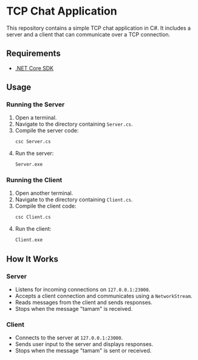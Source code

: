 # TCP Chat Application

This repository contains a simple TCP chat application in C#. It includes a server and a client that can communicate over a TCP connection.

## Requirements

- [.NET Core SDK](https://dotnet.microsoft.com/download)

## Usage

### Running the Server

1. Open a terminal.
2. Navigate to the directory containing `Server.cs`.
3. Compile the server code:
    ```sh
    csc Server.cs
    ```
4. Run the server:
    ```sh
    Server.exe
    ```

### Running the Client

1. Open another terminal.
2. Navigate to the directory containing `Client.cs`.
3. Compile the client code:
    ```sh
    csc Client.cs
    ```
4. Run the client:
    ```sh
    Client.exe
    ```

## How It Works

### Server

- Listens for incoming connections on `127.0.0.1:23000`.
- Accepts a client connection and communicates using a `NetworkStream`.
- Reads messages from the client and sends responses.
- Stops when the message "tamam" is received.

### Client

- Connects to the server at `127.0.0.1:23000`.
- Sends user input to the server and displays responses.
- Stops when the message "tamam" is sent or received.

